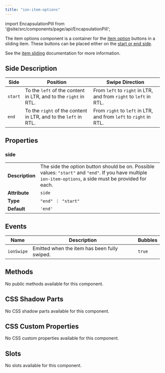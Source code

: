 ```yaml
---
title: "ion-item-options"
---
```


<head>
  <title>ion-item-options: Option Button Components for Ionic Apps</title>
  <meta name="description" content="ion-item-options are for ion-item-sliding. These option buttons can be placed either on the start or end side. Read to learn more about use on Ionic apps." />
</head>

import EncapsulationPill from '@site/src/components/page/api/EncapsulationPill';

The item options component is a container for the [item option](./item-option) buttons in a sliding item. These buttons can be placed either on the [start or end side](#side-description).

See the [item sliding](./item-sliding) documentation for more information.

## Side Description

| Side    | Position                                                        | Swipe Direction                                                   |
| ------- | --------------------------------------------------------------- | ----------------------------------------------------------------- |
| `start` | To the `left` of the content in LTR, and to the `right` in RTL. | From `left` to `right` in LTR, and from `right` to `left` in RTL. |
| `end`   | To the `right` of the content in LTR, and to the `left` in RTL. | From `right` to `left` in LTR, and from `left` to `right` in RTL. |

## Properties

### side

|                 |                                                                                                                                                             |
| --------------- | ----------------------------------------------------------------------------------------------------------------------------------------------------------- |
| **Description** | The side the option button should be on. Possible values: `"start"` and `"end"`. If you have multiple `ion-item-options`, a side must be provided for each. |
| **Attribute**   | `side`                                                                                                                                                      |
| **Type**        | `"end" ｜ "start"`                                                                                                                                          |
| **Default**     | `'end'`                                                                                                                                                     |

## Events

| Name       | Description                                  | Bubbles |
| ---------- | -------------------------------------------- | ------- |
| `ionSwipe` | Emitted when the item has been fully swiped. | `true`  |

## Methods

No public methods available for this component.

## CSS Shadow Parts

No CSS shadow parts available for this component.

## CSS Custom Properties

No CSS custom properties available for this component.

## Slots

No slots available for this component.
